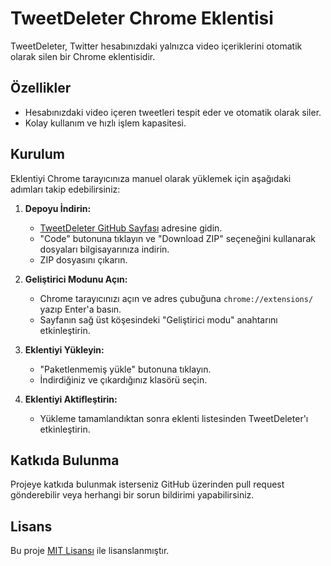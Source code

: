 # TweetDeleter Chrome Eklentisi

TweetDeleter, Twitter hesabınızdaki yalnızca video içeriklerini otomatik olarak silen bir Chrome eklentisidir.

## Özellikler
- Hesabınızdaki video içeren tweetleri tespit eder ve otomatik olarak siler.
- Kolay kullanım ve hızlı işlem kapasitesi.

## Kurulum

Eklentiyi Chrome tarayıcınıza manuel olarak yüklemek için aşağıdaki adımları takip edebilirsiniz:

1. **Depoyu İndirin:**
   - [TweetDeleter GitHub Sayfası](https://github.com/akifkadioglu/tweetDeleter/) adresine gidin.
   - "Code" butonuna tıklayın ve "Download ZIP" seçeneğini kullanarak dosyaları bilgisayarınıza indirin.
   - ZIP dosyasını çıkarın.

2. **Geliştirici Modunu Açın:**
   - Chrome tarayıcınızı açın ve adres çubuğuna `chrome://extensions/` yazıp Enter'a basın.
   - Sayfanın sağ üst köşesindeki "Geliştirici modu" anahtarını etkinleştirin.

3. **Eklentiyi Yükleyin:**
   - "Paketlenmemiş yükle" butonuna tıklayın.
   - İndirdiğiniz ve çıkardığınız klasörü seçin.

4. **Eklentiyi Aktifleştirin:**
   - Yükleme tamamlandıktan sonra eklenti listesinden TweetDeleter'ı etkinleştirin.

## Katkıda Bulunma
Projeye katkıda bulunmak isterseniz GitHub üzerinden pull request gönderebilir veya herhangi bir sorun bildirimi yapabilirsiniz.

## Lisans
Bu proje [MIT Lisansı](LICENSE) ile lisanslanmıştır.

